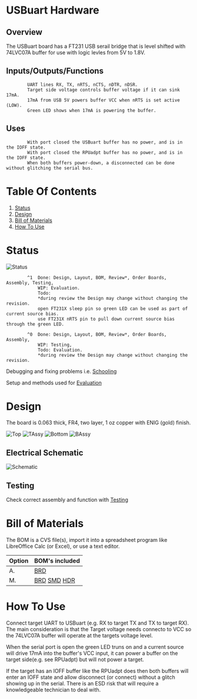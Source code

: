 # USBuart Hardware

## Overview

The USBuart board has a FT231 USB serail bridge that is level shifted with 74LVC07A buffer for use with logic levles from 5V to 1.8V. 


## Inputs/Outputs/Functions

```
        UART lines RX, TX, nRTS, nCTS, nDTR, nDSR.
        Target side voltage controls buffer voltage if it can sink 17mA.
        17mA from USB 5V powers buffer VCC when nRTS is set active (LOW).
        Green LED shows when 17mA is powering the buffer.
```


## Uses

```
        With port closed the USBuart buffer has no power, and is in the IOFF state.
        With port closed the RPUadpt buffer has no power, and is in the IOFF state.
        When both buffers power-down, a disconnected can be done without glitching the serial bus.
```


# Table Of Contents

1. [Status](#status)
2. [Design](#design)
3. [Bill of Materials](#bill-of-materials)
4. [How To Use](#how-to-use)


# Status

![Status](./status_icon.png "Status")

```
        ^1  Done: Design, Layout, BOM, Review*, Order Boards, Assembly, Testing,
            WIP: Evaluation.
            Todo:  
            *during review the Design may change without changing the revision.
            open FT231X sleep pin so green LED can be used as part of current source bias. 
            use FT231X nRTS pin to pull down current source bias through the green LED.

        ^0  Done: Design, Layout, BOM, Review*, Order Boards, Assembly,
            WIP: Testing,
            Todo: Evaluation.
            *during review the Design may change without changing the revision.
```

Debugging and fixing problems i.e. [Schooling](./Schooling/)

Setup and methods used for [Evaluation](./Evaluation/)


# Design

The board is 0.063 thick, FR4, two layer, 1 oz copper with ENIG (gold) finish.

![Top](./Documents/18066,Top.png "Top")
![TAssy](./Documents/18066,TAssy.jpg "Top Assy")
![Bottom](./Documents/18066,Bottom.png "Bottom")
![BAssy](./Documents/18066,BAssy.jpg "Bottom Assy")


## Electrical Schematic

![Schematic](./Documents/18066,Schematic.png "Schematic")

## Testing

Check correct assembly and function with [Testing](./Testing/)


# Bill of Materials

The BOM is a CVS file(s), import it into a spreadsheet program like LibreOffice Calc (or Excel), or use a text editor.

Option | BOM's included
----- | ----- 
A. | [BRD] 
M. | [BRD] [SMD] [HDR] 

[BRD]: ./Design/18066BRD,BOM.csv
[SMD]: ./Design/18066SMD,BOM.csv
[HDR]: ./Design/18066HDR,BOM.csv


# How To Use

Connect target UART to USBuart (e.g. RX to target TX and TX to target RX). The main consideration is that the Target voltage needs connecto to VCC so the 74LVC07A buffer will operate at the targets voltage level. 

When the serial port is open the green LED truns on and a current source will drive 17mA into the buffer's VCC input, it can power a buffer on the target side(e.g. see RPUadpt) but will not power a target. 

If the target has an IOFF buffer like the RPUadpt does then both buffers will enter an IOFF state and allow disconnect (or connect) without a glitch showing up in the serial. There is an ESD risk that will require a knowledgeable technician to deal with. 



